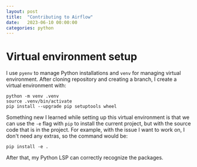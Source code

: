 ```yaml
---
layout: post
title:  "Contributing to Airflow"
date:   2023-06-10 00:00:00
categories: python
---
```


# Virtual environment setup
I use `pyenv` to manage Python installations and `venv` for managing virtual environment. After cloning repository and creating a branch, I create a virtual environment with:

```
python -m venv .venv
source .venv/bin/activate
pip install --upgrade pip setuptools wheel
```

Something new I learned while setting up this virtual environment is that we can use the `-e` flag with `pip` to install the current project, but with the source code that is in the project. For example, with the issue I want to work on, I don't need any extras, so the command would be:

```
pip install -e .
```

After that, my Python LSP can correctly recognize the packages.
